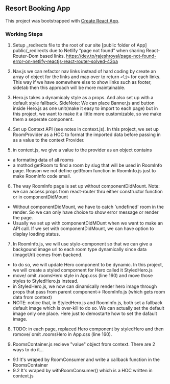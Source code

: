 ## Resort Booking App

This project was bootstrapped with [Create React App](https://github.com/facebook/create-react-app).

### Working Steps
1. Setup _redirects file to the root of our site [public folder of App] public/_redirects due to
Netlify “page not found” when sharing React-Router-Dom based links. https://dev.to/rajeshroyal/page-not-found-error-on-netlify-reactjs-react-router-solved-43oa 

2. Nav.js we can refactor nav links instead of hard coding by create an array of object for the links and map over to return ```<li>``` for each links. This way if we have somewhere else to show links such as footer, sidetab then this approach will be more maintainable.

3. Hero.js takes a dynamicaly style as a props. And also set up with a default style fallback. 
SideNote: We can place Banner.js and button inside Hero.js as one unit(make it easy to import to each page) but in this project, we want to make it a little more customizable, so we make them a seperate component.

4. Set up Context API (see notes in context.js). In this project, we set up RoomProvider as a HOC to format the imported data before passing in as a value to the context Provider.

5. in context.js, we give a value to the provider as an object contains 
- a formating data of all rooms
- a mothod getRoom to find a room by slug that will be used in RoomInfo page. Reason we not define getRoom function in RoomInfo.js just to make RoomInfo code small.

6. The way RoomInfo page is set up without componentDidMount. Note: we can access props from react-router thru either constructor function or in componentDidMount
- Without componentDidMount, we have to catch 'undefined' room in the render. So we can only have choice to show error message or render the page.
- Usually we set up with componentDidMOunt when we want to make an API call. If we set with componentDidMount, we can have option to display loading status.

7. In RoomInfo.js, we will use style-component so that we can give a backgound image url to each room type dynamically since data (imageUrl) comes from backend.
- to do so, we will update Hero component to be dynamic. In this project, we will create a styled compornent for Hero called it StyledHero.js
- move/ omit .roomsHero style in App.css (line 160) and move those styles to StyledHero.js instead.
- in StyledHero.js, we now can dinamically render hero image through props that pass from parent component-> RoomInfo.js (which gets room data from context)
- NOTE: notice that, in StyledHero.js and RoomInfo.js, both set a fallback default image which is over-kill to do so. We can actually set the default image only one place. Here just to demostarte how to set the dafault image.

8. TODO: in each page, replaced Hero component by styledHero and then romove/ omit .roomsHero in App.css (line 160).

9. RoomsContainer.js recieve "value" object from context.
There are 2 ways to do it... 
-  9.1 It's wraped by RoomConsumer and write a callback function in the RoomsContainer
-  9.2 It's wraped by withRoomConsumer() which is a HOC written in context.js 